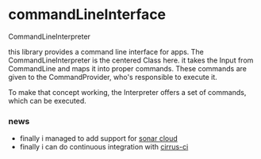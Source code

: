 # commandLineInterface
CommandLineInterpreter

this library provides a command line interface for apps.
The CommandLineInterpreter is the centered Class here. it takes the Input
from CommandLine and maps it into proper commands. These
commands are given to the CommandProvider, who's responsible to
execute it.

To make that concept working, the Interpreter offers a set of commands,
which can be executed.

### news
 - finally i managed to add support for [sonar cloud](https://sonarcloud.io/dashboard?id=martinFrank_cli)
 - finally i can do continuous integration with [cirrus-ci](https://cirrus-ci.com/)
